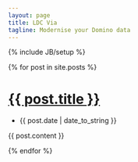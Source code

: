 ```yaml
---
layout: page
title: LDC Via
tagline: Modernise your Domino data
---
```

{% include JB/setup %}

{% for post in site.posts %}
<div class="blog margin-bottom-40">
	<h1><a href="{{ BASE_PATH }}{{ post.url }}">{{ post.title }}</a></h1>
    <div class="blog-post-tags">
        <ul class="list-unstyled list-inline blog-info">
            <li><i class="fa fa-calendar"></i> {{ post.date | date_to_string }}</li>
        </ul>
    </div>
    <p>{{ post.content }}</p>

</div>
{% endfor %}
